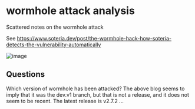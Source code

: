 # wormhole attack analysis
Scattered notes on the wormhole attack

See https://www.soteria.dev/post/the-wormhole-hack-how-soteria-detects-the-vulnerability-automatically

![image](https://user-images.githubusercontent.com/125458/152494070-29558993-993a-49bf-8218-6b2a59dea54a.png)


## Questions
Which version of wormhole has been attacked? The above blog seems to imply that it was the dev.v1 branch, but that is not a release, and it does not seem to be recent. The latest release is v2.7.2 ...
